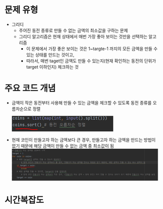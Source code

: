 # 문제 유형
- 그리디 
  - 주어진 동전 종류로 만들 수 없는 금액의 최소값을 구하는 문제
  - 그리디 알고리즘은 현재 상태에서 매번 가장 좋아 보이는 것만을 선택하는 알고리즘
    - 이 문제에서 가장 좋은 보이는 것은 1~targte-1 까지의 모든 금액을 만들 수 있는 상태를 만드는 것이고, 
    - 따라서, 매번 taget인 금액도 만들 수 있는지(현재 확인하는 동전의 단위가 target 이하인지) 체크하는 것 

# 주요 코드 개념
- 금액이 작은 동전부터 사용해 만들 수 있는 금액을 체크할 수 있도록 동전 종류를 오름차순으로 정렬

  ![img_5.png](img_5.png)

- 현재 코인이 만들고자 하는 금액보다 큰 경우, 만들고자 하는 금액을 만드는 방법이 없기 때문에 해당 금액이 만들 수 없는 금액 중 최소값이 됨
  ![img_6.png](img_6.png)
  

# 시간복잡도